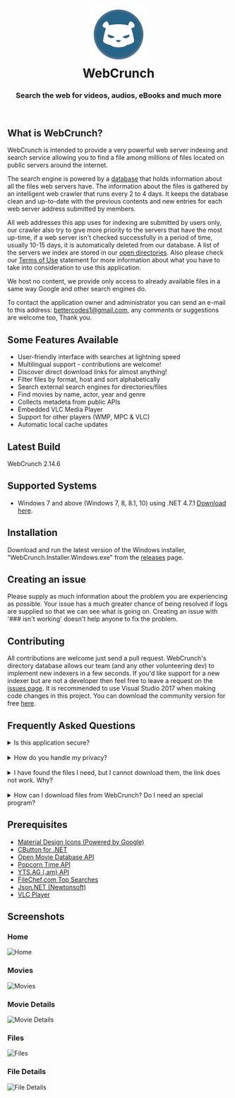 <h1 align="center">
  <img src="/WebCrunch/Resources/logo.png" height="128" width="128" alt="Logo" />
  <br />
  WebCrunch
</h1>

<h3 align="center">Search the web for videos, audios, eBooks and much more </h3>
<div align="center">
</div>
<br />

## What is WebCrunch?
WebCrunch is intended to provide a very powerful web server indexing and search service allowing you to find a file among millions of files located on public servers around the internet. 

The search engine is powered by a [database](https://dl.dropbox.com/s/ucyeqfn96x7n9lh/open-files.json?dl=0) that holds information about all the files web servers have. The information about the files is gathered by an intelligent web crawler that runs every 2 to 4 days. It keeps the database clean and up-to-date with the previous contents and new entries for each web server address submitted by members. 

All web addresses this app uses for indexing are submitted by users only, our crawler also try to give more priority to the servers that have the most up-time, if a web server isn't checked successfully in a period of time, usually 10-15 days, it is automatically deleted from our database. A list of the servers we index are stored in our [open directories](https://github.com/invu/WebCrunch/blob/master/api/open-directories.txt). Also please check our [Terms of Use](https://github.com/invu/WebCrunch/blob/master/TERMSOFUSE.md) statement for more information about what you have to take into consideration to use this application.

We host no content, we provide only access to already available files in a same way Google and other search engines do.

To contact the application owner and administrator you can send an e-mail to this address: bettercodes1@gmail.com, any comments or suggestions are welcome too, Thank you.

## Some Features Available
 * User-friendly interface with searches at lightning speed
 * Multilingual support - contributions are welcome!
 * Discover direct download links for almost anything!
 * Filter files by format, host and sort alphabetically
 * Search external search engines for directories/files
 * Find movies by name, actor, year and genre
 * Collects metadeta from public APIs
 * Embedded VLC Media Player
 * Support for other players (WMP, MPC & VLC)
 * Automatic local cache updates

## Latest Build
WebCrunch 2.14.6

## Supported Systems
* Windows 7 and above (Windows 7, 8, 8.1, 10) using .NET 4.7.1 [Download here](https://www.microsoft.com/net/download/dotnet-framework-runtime/net471).

## Installation
Download and run the latest version of the Windows installer, "WebCrunch.Installer.Windows.exe" from the [releases](https://github.com/invu/WebCrunch/releases/latest) page.

## Creating an issue
Please supply as much information about the problem you are experiencing as possible. Your issue has a much greater chance of being resolved if logs are supplied so that we can see what is going on. Creating an issue with '### isn't working' doesn't help anyone to fix the problem.

## Contributing
All contributions are welcome just send a pull request. WebCrunch's directory database allows our team (and any other volunteering dev) to implement new indexers in a few seconds. If you'd like support for a new indexer but are not a developer then feel free to leave a request on the [issues page](https://github.com/invu/WebCrunch/issues). It is recommended to use Visual Studio 2017 when making code changes in this project. You can download the community version for free [here](https://www.visualstudio.com/downloads/).

## Frequently Asked Questions
<details>
<summary>Is this application secure?</summary>
<br>
Yes. All communications between our servers and your client is 100% secure.
</details>
<br>
<details>
<summary>How do you handle my privacy?</summary>
<br>
We don't use cookies, store sessions, userid's or IP addresses. See our <a href="https://github.com/invu/WebCrunch/blob/master/PRIVACYPOLICY.md">Privacy Policy</a> for more information. 
</details>
<br>
<details>
<summary>I have found the files I need, but I cannot download them, the link does not work. Why?</summary>
<br>
None of the file links you can find on this app is located on current server, so this can happen very frequently.
<br>
There could be several reasons for that:

 * These files were recently removed from the server they were located, by the owner of the server or by someone else in the case of public servers.
 * The server that contains the files has a limit of maximum number of concurrent users logged in, and the limit has been reached. You can try to download the files later when some users disconnect or better still you should use a download manager that keeps trying to download the file.
 * The server where the files are is turned off or is not connected to the Internet at the moment.
 * The owner of the server has put a restriction on downloading these files.
 * Take a look at the age column on search results page, this represents the last time the indexer saw the file on the server, so the more recent, the more probable the file is available to download.
</details>
<br>
<details>
<summary>How can I download files from WebCrunch? Do I need an special program?</summary>
<br>
You don't need a special program but it is very recommended. For example if you just click on the file link from your browser you can't see what is happening exactly between you and the web server (see previous question). So I would recommend to use a good web client that supports queuing or your favorite download manager, when you located the file you want to download just copy the shortcut by right clicking on the link and paste it on your web client or whatever, that its.</details>

## Prerequisites
- [Material Design Icons (Powered by Google)](https://materialdesignicons.com/)
- [CButton for .NET](https://www.codeproject.com/Articles/26622/Custom-Button-Control-with-Gradient-Colors-and-Ext)
- [Open Movie Database API](https://omdbapi.com)
- [Popcorn Time API](https://popcorntime.sh/)
- [YTS.AG (.am) API](https://yts.am/)
- [FileChef.com Top Searches](https://filechef.com/searches)
- [Json.NET (Newtonsoft)](https://newtonsoft.com/json)
- [VLC Player](https://videolan.org/vlc/)

## Screenshots
### Home
![Home](https://github.com/invu/WebCrunch/blob/master/Screenshots/Home.png?raw=true)

### Movies
![Movies](https://github.com/invu/WebCrunch/blob/master/Screenshots/Movies.png?raw=true)

### Movie Details
![Movie Details](https://github.com/invu/WebCrunch/blob/master/Screenshots/Movie%20Details.png?raw=true)

### Files
![Files](https://github.com/invu/WebCrunch/blob/master/Screenshots/Files.png?raw=true)

### File Details
![File Details](https://github.com/invu/WebCrunch/blob/master/Screenshots/File%20Details.png?raw=true)
